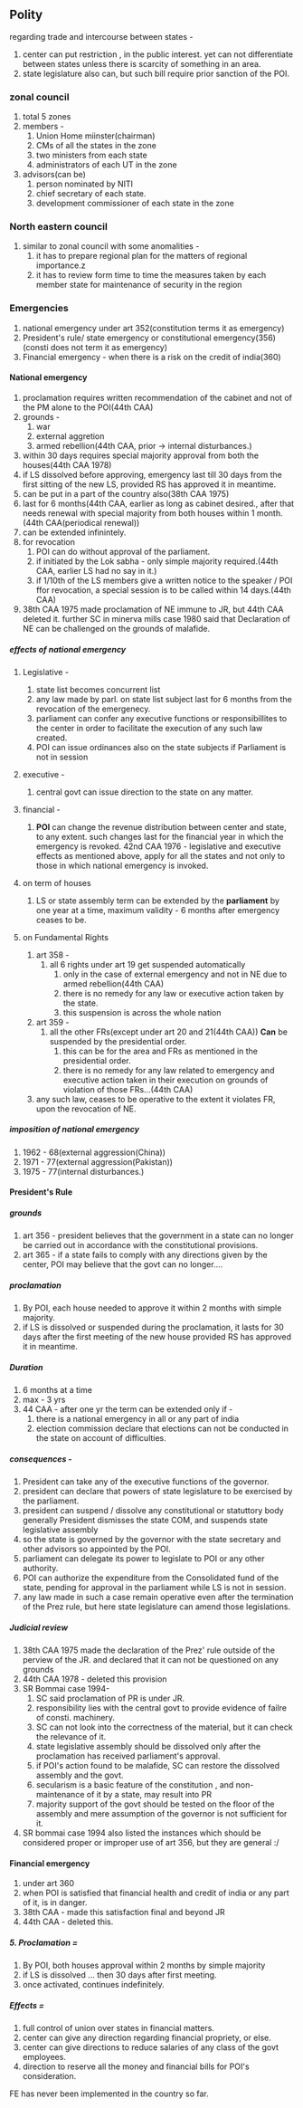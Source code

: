 ## Polity
regarding trade and intercourse between states - 
1. center can put restriction , in the public interest. yet can not differentiate between states unless there is  scarcity of something in an area.
2. state legislature also can, but such bill require prior sanction of the POI.
### zonal council
1. total 5 zones
2. members - 
	1. Union Home miinster(chairman)
	2. CMs of all the states in the zone
	3. two ministers from each state
	4. administrators of each UT in the zone
3. advisors(can be)
	1. person nominated by NITI
	2. chief secretary of each state.
	3. development commissioner of each state in the zone
### North eastern council
1. similar to zonal  council with some anomalities - 
	1. it has to prepare regional plan for the matters of regional importance.z
	2. it has to review form time to time the measures taken by each member state for maintenance of security in the region 
### Emergencies
1. national emergency under art 352(constitution terms it as emergency)
2. President's rule/ state emergency or constitutional emergency(356)(consti does not term it as emergency)
3. Financial emergency - when there is a risk on the credit of india(360)
#### National emergency
1. proclamation requires written recommendation of the cabinet and not of the PM alone to the POI(44th CAA)
2. grounds - 
	1. war
	2. external aggretion
	3. armed rebellion(44th CAA, prior -> internal disturbances.)
3. within 30 days requires special majority approval from both the houses(44th CAA 1978)
4. if LS dissolved before approving, emergency last till 30 days from the first sitting of the new LS, provided RS has approved it in meantime.
5. can  be put in a part of the country also(38th CAA 1975)
6. last for 6 months(44th CAA, earlier as long as cabinet desired., after that needs renewal with special majority from both houses within 1 month.(44th CAA(periodical renewal))
7. can be extended infinintely.
8. for revocation 
	1. POI can do without approval of the parliament.
	2. if initiated by the Lok sabha - only simple majority required.(44th CAA, earlier LS had no say in it.)
	3. if 1/10th of the LS members give a written notice to the speaker / POI ffor revocation, a special session is to be called within 14 days.(44th CAA)
9. 38th CAA 1975 made proclamation of NE immune to JR, but 44th CAA deleted it. further SC in minerva mills case 1980 said that Declaration of NE can be challenged on the grounds of malafide. 

##### effects of national emergency
1. Legislative - 
	1. state list becomes concurrent list
	2. any law made by parl. on state list subject last for 6 months from the revocation of the emergenecy.
	3. parliament can confer any executive functions or responsibillites to the center in order to facilitate the execution of any such law created.
	4. POI can issue ordinances also on the state subjects if Parliament is not in session
2. executive - 
	1. central govt can issue direction to the state on any matter.
3. financial - 
	1. **POI** can change the revenue distribution between center and state, to any extent. such changes last for the financial year in which the emergency is revoked.
42nd CAA 1976 - legislative and executive effects as mentioned above, apply for all the states and not only to those in which national emergency is invoked.

4. on term of houses
	1. LS or state assembly term can be extended by the **parliament** by one year at a time, maximum validity - 6 months after emergency ceases to be.
5. on Fundamental Rights
	1. art 358 - 
		1. all 6 rights under art 19 get suspended automatically
			1. only in the case of external emergency and not in NE due to armed rebellion(44th CAA)
			2. there is no remedy for any law or executive action taken by the state.
			3. this suspension is across the whole nation
	2. art 359 - 
		1. all the other FRs(except under art 20 and 21(44th CAA)) **Can** be suspended by the presidential order. 
			1. this can be for the area and FRs as mentioned in the presidential order.
			2. there is no remedy for any law related to emergency and executive action taken in their execution on grounds of violation of those FRs...(44th CAA)
	3. any such law, ceases to be operative to the extent it violates FR, upon the revocation of NE.
##### imposition of national emergency
1. 1962 - 68(external aggression(China))
2. 1971 - 77(external aggression(Pakistan))
3. 1975 - 77(internal disturbances.)
#### President's Rule
##### grounds
1. art 356 - president believes that the government in a state can no longer be carried out in accordance with the constitutional provisions.
2. art 365 - if a state fails to comply with any directions given by the center, POI may believe that the govt can no longer....
##### proclamation
1. By POI, each house needed to approve it within 2 months with simple majority.
2. if LS is dissolved or suspended during the proclamation, it lasts for  30 days after the first meeting of the new house provided RS has approved it in meantime.
##### Duration
1. 6 months at a time
2. max - 3 yrs
3. 44 CAA - after one yr the term can be extended only if - 
	1. there is a national emergency in all or any part of india
	2. election commission declare that elections can not be conducted in the state on account of difficulties.
##### consequences - 
1. President can take any of the executive functions of the governor.
2. president can declare that powers of state legislature to be exercised by the parliament.
3. president can suspend / dissolve any constitutional or statuttory body
generally President dismisses the state COM, and suspends state legislative assembly
4. so the state is governed by the governor with the state secretary and other advisors so appointed by the POI.
5. parliament can delegate its power to legislate to POI or any other authority.
6. POI can authorize the expenditure from the Consolidated fund of the state, pending for approval in the parliament while LS is not in session.
7. any law made in such a case remain operative even after the termination of the Prez rule, but here state legislature can amend those legislations.
##### Judicial review 
1. 38th CAA 1975 made the declaration of the Prez' rule outside of the perview of the JR. and declared that it can not be questioned on any grounds
2. 44th CAA 1978 - deleted this provision
3. SR Bommai case 1994- 
	1. SC said proclamation of PR is under JR.
	2. responsibility lies with the central govt to provide evidence of failre of consti. machinery.
	3. SC can not look into the correctness of the material, but it can check the relevance of it.
	4. state legislative assembly should be dissolved only after the proclamation has received parliament's approval.
	5. if POI's action found to be malafide, SC can restore the dissolved assembly and the govt.
	6. secularism is a basic feature of the constitution , and non-maintenance of it by a state, may result into PR
	7. majority support of the govt should be tested on the floor of the assembly and mere assumption of the governor is not sufficient for it.
4. SR bommai case 1994 also listed the instances which should be considered proper or improper use of art 356, but they are general :/

#### Financial emergency
1. under art 360
2. when POI is satisfied that financial health and credit of india or any part of it, is in danger.
3. 38th CAA - made this satisfaction final and beyond JR
4. 44th CAA - deleted this.
##### 5. Proclamation = 
1. By POI, both houses approval within 2 months by simple majority
2. if LS is dissolved ... then 30 days after first meeting.
3. once activated, continues indefinitely.
##### Effects = 
1. full control of union over states in financial matters.
2. center can give any direction regarding financial propriety, or else.
3. center can give directions to reduce salaries of any class of the govt employees.
4. direction to reserve all the money and financial bills for POI's consideration.

FE has never been implemented in the country so far.